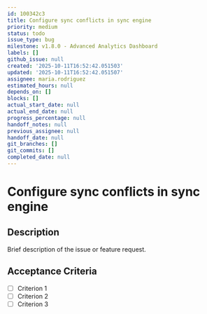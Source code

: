 ```yaml
---
id: 100342c3
title: Configure sync conflicts in sync engine
priority: medium
status: todo
issue_type: bug
milestone: v1.8.0 - Advanced Analytics Dashboard
labels: []
github_issue: null
created: '2025-10-11T16:52:42.051503'
updated: '2025-10-11T16:52:42.051507'
assignee: maria.rodriguez
estimated_hours: null
depends_on: []
blocks: []
actual_start_date: null
actual_end_date: null
progress_percentage: null
handoff_notes: null
previous_assignee: null
handoff_date: null
git_branches: []
git_commits: []
completed_date: null
---
```


# Configure sync conflicts in sync engine

## Description

Brief description of the issue or feature request.

## Acceptance Criteria

- [ ] Criterion 1
- [ ] Criterion 2
- [ ] Criterion 3